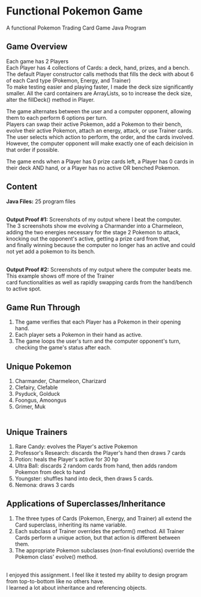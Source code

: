 # Functional Pokemon Game

A functional Pokemon Trading Card Game Java Program<br>

## Game Overview
Each game has 2 Players<br>
Each Player has 4 collections of Cards: a deck, hand, prizes, and a bench. <br>
The default Player constructor calls methods that fills the deck with about 6 of each Card type (Pokemon, Energy, and Trainer) <br>
To make testing easier and playing faster, I made the deck size significantly smaller. All the card containers are ArrayLists, so to increase the deck size, alter the fillDeck() method in Player.


The game alternates between the user and a computer opponent, allowing them to each perform 6 options per turn.<br>
Players can swap their active Pokemon, add a Pokemon to their bench, <br>
evolve their active Pokemon, attach an energy, attack, or use Trainer cards. <br>
The user selects which action to perform, the order, and the cards involved. However, the computer opponent
will make exactly one of each deicision in that order if possible.<br>

The game ends when a Player has 0 prize cards left, a Player has 0 cards in <br>
their deck AND hand, or a Player has no active OR benched Pokemon. <br>

## Content
**Java Files:** 25 program files <br> <br>

**Output Proof #1:** Screenshots of my output where I beat the computer.<br>
The 3 screenshots show me evolving a Charmander into a Charmeleon, adding the two energies necessary
for the stage 2 Pokemon to attack, knocking out the opponent's active, getting a prize card from that, <br>
and finally winning because the computer no longer has an active and could not yet add a pokemon to its bench.<br> <br>

**Output Proof #2:** Screenshots of my output where the computer beats me. This example shows off more of the Trainer<br>
card functionalities as well as rapidly swapping cards from the hand/bench to active spot.

## Game Run Through
1. The game verifies that each Player has a Pokemon in their opening hand. <br>
2. Each player sets a Pokemon in their hand as active. <br>
3. The game loops the user's turn and the computer opponent's turn, checking the game's status after each. <br>

## Unique Pokemon 
1. Charmander, Charmeleon, Charizard<br>
2. Clefairy, Clefable<br>
3. Psyduck, Golduck<br>
4. Foongus, Amoongus<br>
5. Grimer, Muk<br><br>

## Unique Trainers
1. Rare Candy: evolves the Player's active Pokemon<br>
2. Professor's Research: discards the Player's hand then draws 7 cards<br>
3. Potion: heals the Player's active for 30 hp<br>
4. Ultra Ball: discards 2 random cards from hand, then adds random Pokemon from deck to hand<br>
5. Youngster: shuffles hand into deck, then draws 5 cards.
6. Nemona: draws 3 cards

## Applications of Superclasses/Inheritance
1. The three types of Cards (Pokemon, Energy, and Trainer) all extend the Card superclass, inheriting its name variable.<br>
2. Each subclass of Trainer overrides the perform() method. All Trainer Cards perform a unique action, but that action is different between them.<br>
3. The appropriate Pokemon subclasses (non-final evolutions) override the Pokemon class' evolve() method.<br>


<br>
I enjoyed this assignment. I feel like it tested my ability to design program from top-to-bottom like no others have.<br>
I learned a lot about inheritance and referencing objects.
